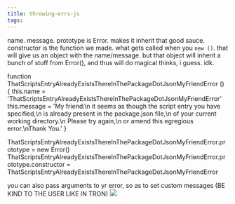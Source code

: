 ```yaml
---
title: throwing-errs-js
tags:
---
```


name. message.
prototype is Error. makes it inherit that good sauce.
constructor is the function we made. what gets called when you `new ()`.
that will give us an object with the name/message.
but that object will inherit a bunch of stuff from Error(),
and thus will do magical thinks, i guess. idk.

function ThatScriptsEntryAlreadyExistsThereInThePackageDotJsonMyFriendError () {
  this.name = 'ThatScriptsEntryAlreadyExistsThereInThePackageDotJsonMyFriendError'
  this.message = 'My friend:\n  it seems as though the script entry you have specified,\n  is already present in the package.json file,\n  of your current working directory.\n  Please try again,\n  or amend this egregious error.\nThank You.'
}

ThatScriptsEntryAlreadyExistsThereInThePackageDotJsonMyFriendError.prototype = new Error()
ThatScriptsEntryAlreadyExistsThereInThePackageDotJsonMyFriendError.prototype.constructor = ThatScriptsEntryAlreadyExistsThereInThePackageDotJsonMyFriendError


you can also pass arguments to yr error, so as to set custom messages (BE KIND TO THE USER LIKE IN TRON) ![](tron.gif)